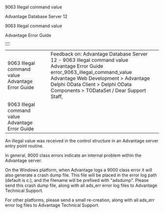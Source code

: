 9063 Illegal command value




Advantage Database Server 12  

9063 Illegal command value

Advantage Error Guide

|  |
| --- |
|  |

|  |  |  |  |  |
| --- | --- | --- | --- | --- |
| 9063 Illegal command value  Advantage Error Guide |  |  | Feedback on: Advantage Database Server 12 - 9063 Illegal command value Advantage Error Guide error\_9063\_illegal\_command\_value Advantage Web Development > Advantage Delphi OData Client > Delphi OData Components > TODataSet / Dear Support Staff, |  |
| 9063 Illegal command value  Advantage Error Guide |  |  |  |  |

An illegal value was received in the control structure in an Advantage server entry point routine.

In general, 9000 class errors indicate an internal problem within the Advantage server.

On the Windows platform, when Advantage logs a 9000 class error it will also generate a crash dump file. This file will be placed in the error log path (default is c:\), and the filename will be prefixed with "adsdump". Please send this crash dump file, along with all ads\_err error log files to Advantage Technical Support.

For other platforms, please send a small re-creation, along with all ads\_err error log files to Advantage Technical Support.